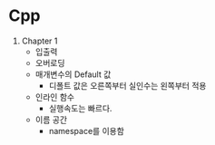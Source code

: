 # Cpp
1. Chapter 1
    - 입출력
    - 오버로딩
    - 매개변수의 Default 값
        - 디폴트 값은 오른쪽부터 실인수는 왼쪽부터 적용
    - 인라인 함수
        - 실행속도는 빠르다.
    - 이름 공간
        - namespace를 이용함